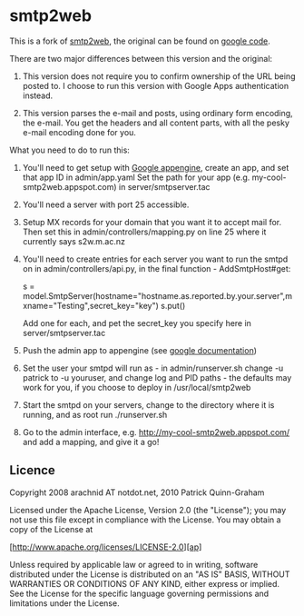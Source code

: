 smtp2web
========

This is a fork of [smtp2web][s], the original can be found on
[google code][g].

There are two major differences between this version and the
original:

1. This version does not require you to confirm ownership
   of the URL being posted to. I choose to run this version
   with Google Apps authentication instead.
   
2. This version parses the e-mail and posts, using ordinary
   form encoding, the e-mail. You get the headers and all
   content parts, with all the pesky e-mail encoding done
   for you.

What you need to do to run this:

1. You'll need to get setup with [Google appengine][ga],
   create an app, and set that app ID in admin/app.yaml
   Set the path for your app (e.g. my-cool-smtp2web.appspot.com)
   in server/smtpserver.tac

2. You'll need a server with port 25 accessible.

3. Setup MX records for your domain that you want it 
   to accept mail for. Then set this in admin/controllers/mapping.py
   on line 25 where it currently says s2w.m.ac.nz
   
4. You'll need to create entries for each server you want to run the
   smtpd on in admin/controllers/api.py, in the final function - AddSmtpHost#get:
    
    s = model.SmtpServer(hostname="hostname.as.reported.by.your.server",mxname="Testing",secret_key="key")
    s.put()
  
   Add one for each, and pet the secret_key you specify here in server/smtpserver.tac

5. Push the admin app to appengine (see [google documentation][gd])

6. Set the user your smtpd will run as - in admin/runserver.sh change -u patrick to -u youruser, and change
   log and PID paths - the defaults may work for you, if you choose to deploy in /usr/local/smtp2web

7. Start the smtpd on your servers, change to the directory where it is running, and as root run ./runserver.sh

8. Go to the admin interface, e.g. http://my-cool-smtp2web.appspot.com/ and add a mapping, and give it a go!


Licence
-------

Copyright 2008 arachnid AT notdot.net, 2010 Patrick Quinn-Graham

Licensed under the Apache License, Version 2.0 (the "License");
you may not use this file except in compliance with the License.
You may obtain a copy of the License at

[http://www.apache.org/licenses/LICENSE-2.0][ap]

Unless required by applicable law or agreed to in writing, software
distributed under the License is distributed on an "AS IS" BASIS,
WITHOUT WARRANTIES OR CONDITIONS OF ANY KIND, either express or implied.
See the License for the specific language governing permissions and
limitations under the License.


[s]: http://www.smtp2web.com/
[g]: http://code.google.com/p/smtp2web
[ga]: http://code.google.com/appengine/
[gd]: http://code.google.com/appengine/docs/python/tools/uploadinganapp.html
[ap]: http://www.apache.org/licenses/LICENSE-2.0